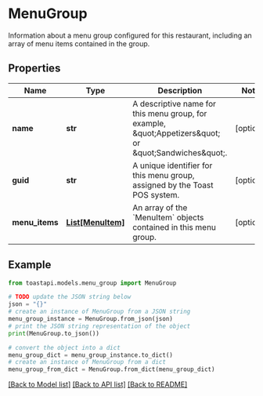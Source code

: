 # MenuGroup

Information about a menu group configured for this restaurant, including an array of menu items contained in the group. 

## Properties

Name | Type | Description | Notes
------------ | ------------- | ------------- | -------------
**name** | **str** | A descriptive name for this menu group, for example, \&quot;Appetizers\&quot; or \&quot;Sandwiches\&quot;.  | [optional] 
**guid** | **str** | A unique identifier for this menu group, assigned by the Toast POS system.  | [optional] 
**menu_items** | [**List[MenuItem]**](MenuItem.md) | An array of the &#x60;MenuItem&#x60; objects contained in this menu group.  | [optional] 

## Example

```python
from toastapi.models.menu_group import MenuGroup

# TODO update the JSON string below
json = "{}"
# create an instance of MenuGroup from a JSON string
menu_group_instance = MenuGroup.from_json(json)
# print the JSON string representation of the object
print(MenuGroup.to_json())

# convert the object into a dict
menu_group_dict = menu_group_instance.to_dict()
# create an instance of MenuGroup from a dict
menu_group_from_dict = MenuGroup.from_dict(menu_group_dict)
```
[[Back to Model list]](../README.md#documentation-for-models) [[Back to API list]](../README.md#documentation-for-api-endpoints) [[Back to README]](../README.md)


